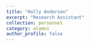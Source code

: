 ```yaml
---
title: "Holly Anderson"
excerpt: "Research Assistant"
collection: personnel
category: alumni
author_profile: false
---
```

